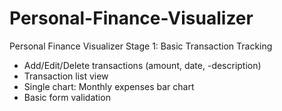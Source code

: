 # Personal-Finance-Visualizer
Personal Finance Visualizer
Stage 1: Basic Transaction Tracking
- Add/Edit/Delete transactions (amount, date, -description)
- Transaction list view
- Single chart: Monthly expenses bar chart
- Basic form validation

